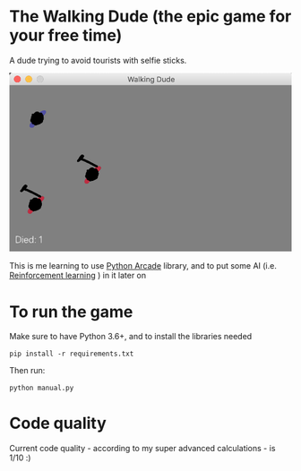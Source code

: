# The Walking Dude (the epic game for your free time)

A dude trying to avoid tourists with selfie sticks.

![Walking Dude](img/screenshot.png?raw=true "Title")

This is me learning to use [Python Arcade](http://arcade.academy) library, 
and to put some AI (i.e. [Reinforcement learning](https://en.wikipedia.org/wiki/Reinforcement_learning) ) in it later on

# To run the game

Make sure to have Python 3.6+, and to install the libraries needed

```
pip install -r requirements.txt
```

Then run:

```
python manual.py
```

# Code quality

Current code quality - according to my super advanced calculations - is 1/10 :)
